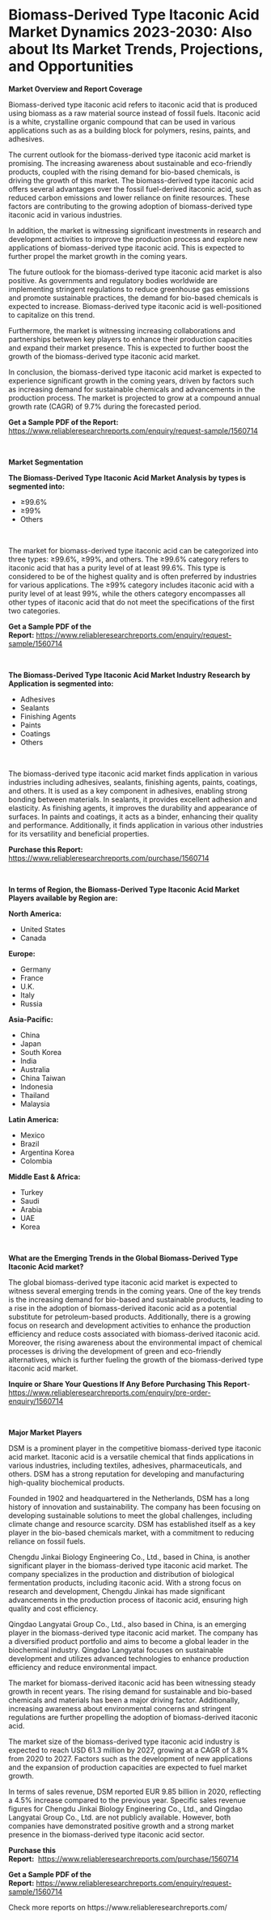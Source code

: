 <p><h1>Biomass-Derived Type Itaconic Acid Market Dynamics 2023-2030: Also about Its Market Trends, Projections, and Opportunities</h1></p><p><strong>Market Overview and Report Coverage</strong></p>
<p><p>Biomass-derived type itaconic acid refers to itaconic acid that is produced using biomass as a raw material source instead of fossil fuels. Itaconic acid is a white, crystalline organic compound that can be used in various applications such as as a building block for polymers, resins, paints, and adhesives.</p><p>The current outlook for the biomass-derived type itaconic acid market is promising. The increasing awareness about sustainable and eco-friendly products, coupled with the rising demand for bio-based chemicals, is driving the growth of this market. The biomass-derived type itaconic acid offers several advantages over the fossil fuel-derived itaconic acid, such as reduced carbon emissions and lower reliance on finite resources. These factors are contributing to the growing adoption of biomass-derived type itaconic acid in various industries.</p><p>In addition, the market is witnessing significant investments in research and development activities to improve the production process and explore new applications of biomass-derived type itaconic acid. This is expected to further propel the market growth in the coming years.</p><p>The future outlook for the biomass-derived type itaconic acid market is also positive. As governments and regulatory bodies worldwide are implementing stringent regulations to reduce greenhouse gas emissions and promote sustainable practices, the demand for bio-based chemicals is expected to increase. Biomass-derived type itaconic acid is well-positioned to capitalize on this trend.</p><p>Furthermore, the market is witnessing increasing collaborations and partnerships between key players to enhance their production capacities and expand their market presence. This is expected to further boost the growth of the biomass-derived type itaconic acid market.</p><p>In conclusion, the biomass-derived type itaconic acid market is expected to experience significant growth in the coming years, driven by factors such as increasing demand for sustainable chemicals and advancements in the production process. The market is projected to grow at a compound annual growth rate (CAGR) of 9.7% during the forecasted period.</p></p>
<p><strong>Get a Sample PDF of the Report:</strong> <a href="https://www.reliableresearchreports.com/enquiry/request-sample/1560714">https://www.reliableresearchreports.com/enquiry/request-sample/1560714</a></p>
<p>&nbsp;</p>
<p><strong>Market Segmentation</strong></p>
<p><strong>The Biomass-Derived Type Itaconic Acid Market Analysis by types is segmented into:</strong></p>
<p><ul><li>≥99.6%</li><li>≥99%</li><li>Others</li></ul></p>
<p>&nbsp;</p>
<p><p>The market for biomass-derived type itaconic acid can be categorized into three types: ≥99.6%, ≥99%, and others. The ≥99.6% category refers to itaconic acid that has a purity level of at least 99.6%. This type is considered to be of the highest quality and is often preferred by industries for various applications. The ≥99% category includes itaconic acid with a purity level of at least 99%, while the others category encompasses all other types of itaconic acid that do not meet the specifications of the first two categories.</p></p>
<p><strong>Get a Sample PDF of the Report:</strong>&nbsp;<a href="https://www.reliableresearchreports.com/enquiry/request-sample/1560714">https://www.reliableresearchreports.com/enquiry/request-sample/1560714</a></p>
<p>&nbsp;</p>
<p><strong>The Biomass-Derived Type Itaconic Acid Market Industry Research by Application is segmented into:</strong></p>
<p><ul><li>Adhesives</li><li>Sealants</li><li>Finishing Agents</li><li>Paints</li><li>Coatings</li><li>Others</li></ul></p>
<p>&nbsp;</p>
<p><p>The biomass-derived type itaconic acid market finds application in various industries including adhesives, sealants, finishing agents, paints, coatings, and others. It is used as a key component in adhesives, enabling strong bonding between materials. In sealants, it provides excellent adhesion and elasticity. As finishing agents, it improves the durability and appearance of surfaces. In paints and coatings, it acts as a binder, enhancing their quality and performance. Additionally, it finds application in various other industries for its versatility and beneficial properties.</p></p>
<p><strong>Purchase this Report:</strong>&nbsp; <a href="https://www.reliableresearchreports.com/purchase/1560714">https://www.reliableresearchreports.com/purchase/1560714</a></p>
<p>&nbsp;</p>
<p><strong>In terms of Region, the Biomass-Derived Type Itaconic Acid Market Players available by Region are:</strong></p>
<p>
    <p> <strong> North America: </strong>
        <ul>
            <li>United States</li>
            <li>Canada</li>
        </ul>
        </p> 
    <p> <strong> Europe: </strong>
        <ul>
            <li>Germany</li>
            <li>France</li>
            <li>U.K.</li>
            <li>Italy</li>
            <li>Russia</li>
        </ul>
        </p> 
    <p> <strong> Asia-Pacific: </strong>
        <ul>
            <li>China</li>
            <li>Japan</li>
            <li>South Korea</li>
            <li>India</li>
            <li>Australia</li>
            <li>China Taiwan</li>
            <li>Indonesia</li>
            <li>Thailand</li>
            <li>Malaysia</li>
        </ul>
        </p> 
    <p> <strong> Latin America: </strong>
        <ul>
            <li>Mexico</li>
            <li>Brazil</li>
            <li>Argentina Korea</li>
            <li>Colombia</li>
        </ul>
        </p> 
    <p> <strong> Middle East & Africa: </strong>
        <ul>
            <li>Turkey</li>
            <li>Saudi</li>
            <li>Arabia</li>
            <li>UAE</li>
            <li>Korea</li>
        </ul>
    </p>
    </p>
<p>&nbsp;</p>
<p><strong>What are the Emerging Trends in the Global Biomass-Derived Type Itaconic Acid market?</strong></p>
<p><p>The global biomass-derived type itaconic acid market is expected to witness several emerging trends in the coming years. One of the key trends is the increasing demand for bio-based and sustainable products, leading to a rise in the adoption of biomass-derived itaconic acid as a potential substitute for petroleum-based products. Additionally, there is a growing focus on research and development activities to enhance the production efficiency and reduce costs associated with biomass-derived itaconic acid. Moreover, the rising awareness about the environmental impact of chemical processes is driving the development of green and eco-friendly alternatives, which is further fueling the growth of the biomass-derived type itaconic acid market.</p></p>
<p><strong>Inquire or Share Your Questions If Any Before Purchasing This Report</strong>- <a href="https://www.reliableresearchreports.com/enquiry/pre-order-enquiry/1560714">https://www.reliableresearchreports.com/enquiry/pre-order-enquiry/1560714</a></p>
<p>&nbsp;</p>
<p><strong>Major Market Players</strong></p>
<p><p>DSM is a prominent player in the competitive biomass-derived type itaconic acid market. Itaconic acid is a versatile chemical that finds applications in various industries, including textiles, adhesives, pharmaceuticals, and others. DSM has a strong reputation for developing and manufacturing high-quality biochemical products.</p><p>Founded in 1902 and headquartered in the Netherlands, DSM has a long history of innovation and sustainability. The company has been focusing on developing sustainable solutions to meet the global challenges, including climate change and resource scarcity. DSM has established itself as a key player in the bio-based chemicals market, with a commitment to reducing reliance on fossil fuels.</p><p>Chengdu Jinkai Biology Engineering Co., Ltd., based in China, is another significant player in the biomass-derived type itaconic acid market. The company specializes in the production and distribution of biological fermentation products, including itaconic acid. With a strong focus on research and development, Chengdu Jinkai has made significant advancements in the production process of itaconic acid, ensuring high quality and cost efficiency.</p><p>Qingdao Langyatai Group Co., Ltd., also based in China, is an emerging player in the biomass-derived type itaconic acid market. The company has a diversified product portfolio and aims to become a global leader in the biochemical industry. Qingdao Langyatai focuses on sustainable development and utilizes advanced technologies to enhance production efficiency and reduce environmental impact.</p><p>The market for biomass-derived itaconic acid has been witnessing steady growth in recent years. The rising demand for sustainable and bio-based chemicals and materials has been a major driving factor. Additionally, increasing awareness about environmental concerns and stringent regulations are further propelling the adoption of biomass-derived itaconic acid.</p><p>The market size of the biomass-derived type itaconic acid industry is expected to reach USD 61.3 million by 2027, growing at a CAGR of 3.8% from 2020 to 2027. Factors such as the development of new applications and the expansion of production capacities are expected to fuel market growth.</p><p>In terms of sales revenue, DSM reported EUR 9.85 billion in 2020, reflecting a 4.5% increase compared to the previous year. Specific sales revenue figures for Chengdu Jinkai Biology Engineering Co., Ltd., and Qingdao Langyatai Group Co., Ltd. are not publicly available. However, both companies have demonstrated positive growth and a strong market presence in the biomass-derived type itaconic acid sector.</p></p>
<p><strong>Purchase this Report:</strong>&nbsp;&nbsp;<a href="https://www.reliableresearchreports.com/purchase/1560714">https://www.reliableresearchreports.com/purchase/1560714</a></p>
<p></p>
<p><strong>Get a Sample PDF of the Report:</strong>&nbsp;<a href="https://www.reliableresearchreports.com/enquiry/request-sample/1560714">https://www.reliableresearchreports.com/enquiry/request-sample/1560714</a></p>
<p>Check more reports on https://www.reliableresearchreports.com/</p>